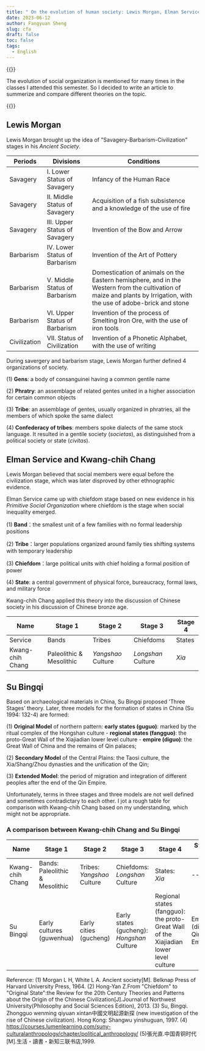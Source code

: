 ```yaml
---
title: " On the evolution of human society: Lewis Morgan, Elman Service, Kwang-chih Chang and Su Bingqi"
date: 2023-06-12
author: Fangyuan Sheng
slug: cfa
draft: false
toc: false
tags:
  - English
---
```

{{<block class="note">}}

The evolution of social organization is mentioned for many times in the classes I attended this semester. So I decided to write an article to summerize and compare different theories on the topic.

{{<end>}}

## Lewis Morgan

Lewis Morgan brought up the idea of "Savagery-Barbarism-Civilization" stages in his *Ancient Society*. 

| Periods | Divisions |Conditions|
|---------|---------|---------|
|Savagery |I. Lower Status of Savagery|	 Infancy of the Human Race |
|Savagery |II. Middle Status of Savagery|	Acquisition of a fish subsistence and a knowledge of the use of fire|
|Savagery |III. Upper Status of Savagery|	Invention of the Bow and Arrow|
|Barbarism |IV. Lower Status of Barbarism|	Invention of the Art of Pottery|
|Barbarism| V. Middle Status of Barbarism|	Domestication of animals on the Eastern hemisphere, and in the Western from the cultivation of maize and plants by Irrigation, with the use of adobe-brick and stone|
|Barbarism |VI. Upper Status of Barbarism|	Invention of the process of Smelting Iron Ore, with the use of iron tools|
|Civilization| VII. Status of Civilization|	Invention of a Phonetic Alphabet, with the use of writing|

During savergery and barbarism stage, Lewis Morgan further defined 4 organizations of society.

(1) **Gens**: a body of consanguinei having a common gentile name
  
(2) **Phratry**: an assemblage of related gentes united in a higher association for certain common objects
  
(3) **Tribe**: an assemblage of gentes, usually organized in phratries, all the members of which spoke the same dialect
  
(4) **Confederacy of tribes**: members spoke dialects of the same stock language. It resulted in a gentile society (*societas*), as distinguished from a political society or state (*civitas*). 

## Elman Service and Kwang-chih Chang 

Lewis Morgan believed that social members were equal before the civilization stage, which was later disproved by other ethnographic evidence. 

Elman Service came up with chiefdom stage based on new evidence in his *Primitive Social Organization* where chiefdom is the stage when social inequality emerged.
  
(1) **Band**：the smallest unit of a few families with no formal leadership positions
  
(2) **Tribe**：larger populations organized around family ties shifting systems with temporary leadership
  
(3) **Chiefdom**：large political units with chief holding a formal position of power
  
(4) **State**: a central government of physical force, bureaucracy, formal laws, and military force
  
Kwang-chih Chang applied this theory into the discussion of Chinese society in his discussion of Chinese bronze age.

| Name | Stage 1 |Stage 2|Stage 3|Stage 4|
|---------|---------|---------|---------|---------|
|Service |Bands| Tribes| Chiefdoms |States |
|Kwang-chih Chang |Paleolithic & Mesolithic| *Yangshao* Culture| *Longshan* Culture |*Xia*|


## Su Bingqi
  
Based on archaeological materials in China, Su Bingqi proposed 'Three Stages' theory. Later, three models for the formation of states in China (Su 1994: 132-4) are formed:
  
(1) **Original Model** of northern pattern: **early states (guguo)**: marked by the ritual complex of the Hongshan culture - **regional states (fangguo)**: the proto-Great Wall of the Xiajiadian lower level culture - **empire (diguo)**: the Great Wall of China and the remains of Qin palaces;
  
(2) **Secondary Model** of the Central Plains: the Taosi culture, the Xia/Shang/Zhou dynasties and the unification of the Qin;
  
(3) **Extended Model**: the period of migration and integration of different peoples after the end of the Qin Empire.

Unfortunately, terms in three stages and three models are not well defined and sometimes contradictary to each other. I jot a rough table for comparison with Kwang-chih Chang based on my understanding, which might not be appropriate.
  
  ### A comparison between Kwang-chih Chang and Su Bingqi
  
| Name | Stage 1 |Stage 2|Stage 3|Stage 4|Stage 5|
|---------|---------|---------|---------|---------|---------|  
|Kwang-chih Chang |Bands: Paleolithic & Mesolithic| Tribes: *Yangshao* Culture|Chiefdoms: *Longshan* Culture |States: *Xia*| -- |
|Su Bingqi |Early cultures (guwenhua) |Early cities (gucheng) | Early states (gucheng): *Hongshan* Culture  |Regional states (fangguo): the proto-Great Wall of the Xiajiadian lower level culture| Empire (diguo): Qin Empire|

 
  Reference:
  (1) Morgan L H, White L A. Ancient society[M]. Belknap Press of Harvard University Press, 1964.
  (2) Hong-Yan Z.From "Chiefdom" to "Original State":the Review for the 20th Century Theories and Patterns about the Origin of the Chinese Civilization[J].Journal of Northwest University(Philosophy and Social Sciences Edition), 2013.
  (3) Su, Bingqi. Zhongguo wenming qiyuan xintan中國文明起源新探 (new investigation of the rise of Chinese civilization). Hong Kong: Shangwu yinshuguan, 1997.
  (4) https://courses.lumenlearning.com/suny-culturalanthropology/chapter/political_anthropology/
  (5)張光直.中国青铜时代[M].生活・讀書・新知三联书店,1999.
